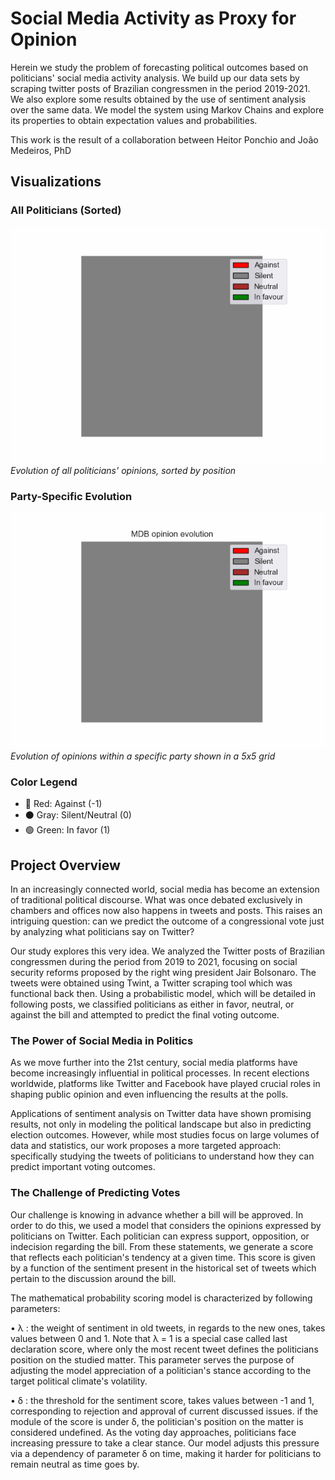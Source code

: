 # Social Media Activity as Proxy for Opinion

Herein we study the problem of forecasting political outcomes based on politicians' social media activity analysis. We build up our data sets by scraping twitter posts of Brazilian congressmen in the period 2019-2021. We also explore some results obtained by the use of sentiment analysis over the same data.
We model the system using Markov Chains and explore its properties to obtain expectation values and probabilities.

This work is the result of a collaboration between Heitor Ponchio and João Medeiros, PhD

## Visualizations

### All Politicians (Sorted)
![Sorted Opinion Evolution](plots/sortedmodeldynamic.gif)
*Evolution of all politicians' opinions, sorted by position*

### Party-Specific Evolution
![Party Opinion Evolution](plots/MDB_modeldynamic.gif)
*Evolution of opinions within a specific party shown in a 5x5 grid*

### Color Legend
- 🔴 Red: Against (-1)
- ⚫ Gray: Silent/Neutral (0)
- 🟢 Green: In favor (1)

## Project Overview

In an increasingly connected world, social media has become an extension of traditional political discourse. What was once debated exclusively in chambers and offices now also happens in tweets and posts. This raises an intriguing question: can we predict the outcome of a congressional vote just by analyzing what politicians say on Twitter?

Our study explores this very idea. We analyzed the Twitter posts of Brazilian congressmen during the period from 2019 to 2021, focusing on social security reforms proposed by the right wing president Jair Bolsonaro. The tweets were obtained using Twint, a Twitter scraping tool which was functional back then. Using a probabilistic model, which will be detailed in following posts, we classified politicians as either in favor, neutral, or against the bill and attempted to predict the final voting outcome.

### The Power of Social Media in Politics
As we move further into the 21st century, social media platforms have become increasingly influential in political processes. In recent elections worldwide, platforms like Twitter and Facebook have played crucial roles in shaping public opinion and even influencing the results at the polls.

Applications of sentiment analysis on Twitter data have shown promising results, not only in modeling the political landscape but also in predicting election outcomes. However, while most studies focus on large volumes of data and statistics, our work proposes a more targeted approach: specifically studying the tweets of politicians to understand how they can predict important voting outcomes.

### The Challenge of Predicting Votes

Our challenge is knowing in advance whether a bill will be approved. In order to do this, we used a model that considers the opinions expressed by politicians on Twitter. Each politician can express support, opposition, or indecision regarding the bill. From these statements, we generate a score that reflects each politician's tendency at a given time. This score is given by a function of the sentiment present in the historical set of tweets which pertain to the discussion around the bill.

The mathematical probability scoring model is characterized by following parameters:

•⁠ ⁠λ : the weight of sentiment in old tweets, in regards to the new ones, takes values between 0 and 1. Note that λ = 1 is a special case called last declaration score, where only the most recent tweet defines the politicians position on the studied matter. This parameter serves the purpose of adjusting the model appreciation of a politician's stance according to the target political climate's volatility.

•⁠ ⁠δ : the threshold for the sentiment score, takes values between -1 and 1, corresponding to rejection and approval of current discussed issues. if the module of the score is under δ, the politician's position on the matter is considered undefined. As the voting day approaches, politicians face increasing pressure to take a clear stance. Our model adjusts this pressure via a dependency of parameter δ on time, making it harder for politicians to remain neutral as time goes by.
